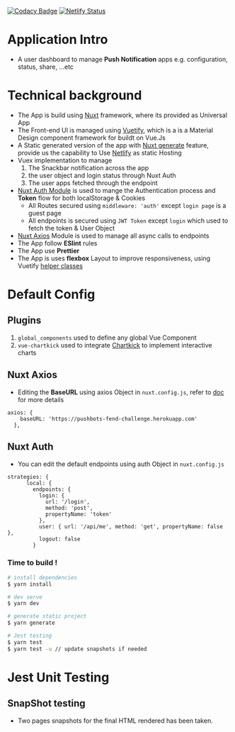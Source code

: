 [![Codacy Badge](https://api.codacy.com/project/badge/Grade/dd15e963390743648ebedaf9a8a990e8)](https://www.codacy.com/manual/unrealbato/frontend-challenge?utm_source=github.com&utm_medium=referral&utm_content=unrealbato/frontend-challenge&utm_campaign=Badge_Grade)
[![Netlify Status](https://api.netlify.com/api/v1/badges/3c929911-672e-4c29-b409-13914de6ae9e/deploy-status)](https://app.netlify.com/sites/peaceful-engelbart-703e70/deploys)

# Application Intro

- A user dashboard to manage **Push Notification** apps e.g. configuration, status, share, ...etc

# Technical background

- The App is build using [Nuxt](https://nuxtjs.org/) framework, where its provided as Universal App
- The Front-end UI is managed using [Vuetify](https://vuetifyjs.com/en/), which is a is a Material Design component framework for buildt on Vue.Js
- A Static generated version of the app with [Nuxt generate](https://nuxtjs.org/guide#static-generated-pre-rendering-) feature, provide us the capability to Use [Netlify](netlify.com) as static Hosting
- Vuex implementation to manage
    1. The Snackbar notification across the app
    2. the user object and login status through Nuxt Auth
    3. The user apps fetched through the endpoint
- [Nuxt Auth Module](https://auth.nuxtjs.org/) is used to mange the Authentication process and **Token** flow for both localStorage & Cookies
    - All Routes secured using `middleware: 'auth'` except `login page` is a guest page   
    - All endpoints is secured using `JWT Token` except `login` which used to fetch the token & User Object    
- [Nuxt Axios](https://axios.nuxtjs.org/) Module is used to manage all async calls to endpoints
- The App follow **ESlint** rules
- The App use **Prettier**
- The App is uses **flexbox** Layout to improve responsiveness, using Vuetify [helper classes](https://vuetifyjs.com/en/styles/flex)

# Default Config

## Plugins
1. `global_components` used to define any global Vue Component
2. `vue-chartkick` used to integrate [Chartkick](https://chartkick.com/vue) to implement interactive charts

## Nuxt Axios
- Editing the **BaseURL** using axios Object in `nuxt.config.js`, refer to [doc](https://github.com/axios/axios) for more details
```es6
axios: {
    baseURL: 'https://pushbots-fend-challenge.herokuapp.com'
  },
```

## Nuxt Auth
- You can edit the default endpoints using auth Object in `nuxt.config.js`
```es6
strategies: {
      local: {
        endpoints: {
          login: {
            url: '/login',
            method: 'post',
            propertyName: 'token'
          },
          user: { url: '/api/me', method: 'get', propertyName: false },
          logout: false
        }
```

### Time to build !

```bash
# install dependencies
$ yarn install

# dev serve
$ yarn dev

# generate static project
$ yarn generate

# Jest testing
$ yarn test
$ yarn test -u // update snapshots if needed
```

# Jest Unit Testing
## SnapShot testing
- Two pages snapshots for the final HTML rendered has been taken.
